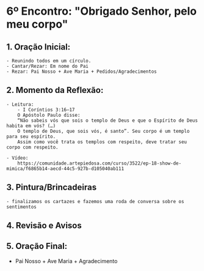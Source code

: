 # 6º Encontro: "Obrigado Senhor, pelo meu corpo"

## 1. Oração Inicial:
    - Reunindo todos em um círculo.    
    - Cantar/Rezar: Em nome do Pai
    - Rezar: Pai Nosso + Ave Maria + Pedidos/Agradecimentos
			
## 2. Momento da Reflexão:	
	- Leitura: 		
		- I Coríntios 3:16–17
		O Apóstolo Paulo disse: 
		“Não sabeis vós que sois o templo de Deus e que o Espírito de Deus habita em vós? (…) 
		O templo de Deus, que sois vós, é santo”. Seu corpo é um templo para seu espírito. 
		Assim como você trata os templos com respeito, deve tratar seu corpo com respeito.

	- Vídeo: 
		https://comunidade.artepiedosa.com/curso/3522/ep-18-show-de-mimica/f6865b14-aecd-44c5-927b-d105040ab111
	
## 3. Pintura/Brincadeiras
	- finalizamos os cartazes e fazemos uma roda de conversa sobre os sentimentos
	
## 4. Revisão e Avisos  

## 5. Oração Final:
   - Pai Nosso + Ave Maria + Agradecimento
